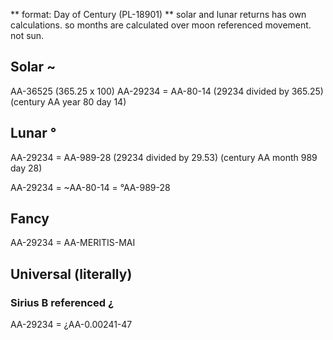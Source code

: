 ** format: Day of Century (PL-18901)
** solar and lunar returns has own calculations. so months are calculated over moon referenced movement. not sun.

## Solar ~

AA-36525 (365.25 x 100)
AA-29234 = AA-80-14 
(29234 divided by 365.25) (century AA year 80 day 14)

## Lunar °

AA-29234 = AA-989-28
(29234 divided by 29.53) (century AA month 989 day 28)

AA-29234 = ~AA-80-14 = °AA-989-28

## Fancy

AA-29234 = AA-MERITIS-MAI

## Universal (literally)

### Sirius B referenced ¿
AA-29234 = ¿AA-0.00241-47
